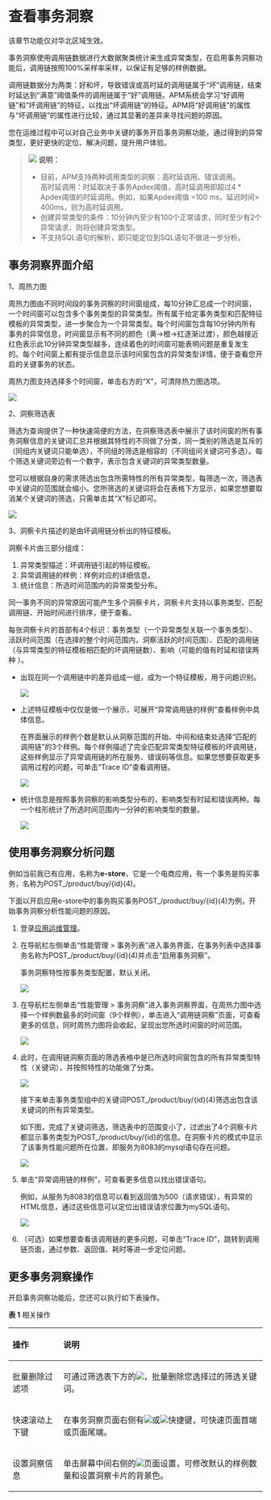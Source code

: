 # 查看事务洞察<a name="ZH-CN_TOPIC_0128939959"></a>

该章节功能仅对华北区域生效。

事务洞察使用调用链数据进行大数据聚类统计来生成异常类型，在启用事务洞察功能后，调用链按照100%采样率采样，以保证有足够的样例数据。

调用链数据分为两类：好和坏，导致错误或高时延的调用链属于“坏”调用链，结束时延达到“满意”阈值条件的调用链属于“好”调用链。APM系统会学习“好调用链”和“坏调用链”的特征，以找出“坏调用链”的特征。APM将“好调用链”的属性与“坏调用链”的属性进行比较，通过其显著的差异来寻找问题的原因。

您在运维过程中可以对自己业务中关键的事务开启事务洞察功能，通过得到的异常类型，更好更快的定位、解决问题，提升用户体验。

>![](public_sys-resources/icon-note.gif) **说明：**   
>-   目前，APM支持两种调用类型的洞察：高时延调用、错误调用。  
>    高时延调用：时延取决于事务Apdex阈值，高时延调用即超过4 \* Apdex阈值的时延调用。例如，如果Apdex阈值 =100 ms，延迟时间\> 400ms，则为高时延调用。  
>-   创建异常类型的条件：10分钟内至少有100个正常请求，同时至少有2个异常请求，则将创建异常类型。  
>-   不支持SQL语句的解析，即只能定位到SQL语句不做进一步分析。  

## 事务洞察界面介绍<a name="section15556172911132"></a>

1、周热力图

周热力图由不同时间段的事务洞察的时间窗组成，每10分钟汇总成一个时间窗，一个时间窗可以包含多个事务类型的异常类型。所有属于给定事务类型和匹配特征模板的异常类型，进一步聚合为一个异常类型。每个时间窗包含每10分钟内所有事务的异常信息，时间窗显示有不同的颜色（黄-\>橙-\>红逐渐过渡），颜色越接近红色表示此10分钟异常类型越多，连续着色的时间窗可能表明问题是重复发生的。每个时间窗上都有提示信息显示该时间窗包含的异常类型详情，便于查看您开启的关键事务的状态。

周热力图支持选择多个时间窗，单击右方的“X”，可清除热力图选项。

![](figures/zh-cn_image_0129839072.png)

2、洞察筛选表

筛选为查询提供了一种快速简便的方法，在洞察筛选表中展示了该时间窗的所有事务洞察信息的关键词汇总并根据其特性的不同做了分类，同一类别的筛选是互斥的（同组内关键词只能单选），不同组的筛选是相容的（不同组间关键词可多选）。每个筛选关键词旁边有一个数字，表示包含关键词的异常类型数量。

您可以根据自身的需求筛选出包含所需特性的所有异常类型，每筛选一次，筛选表中关键词的范围就会缩小。您所筛选的关键词将会在表格下方显示，如果您想要取消某个关键词的筛选，只需单击其“X”标记即可。

![](figures/zh-cn_image_0129839074.png)

3、洞察卡片描述的是由坏调用链分析出的特征模板。

洞察卡片由三部分组成：

1.  异常类型描述：坏调用链引起的特征模板。
2.  异常调用链的样例：样例对应的详细信息。
3.  统计信息：所选时间范围内的异常类型分布。

同一事务不同的异常原因可能产生多个洞察卡片，洞察卡片支持以事务类型、匹配调用链、开始时间进行排序，便于查看。

每张洞察卡片的首部有4个标识：事务类型（一个异常类型关联一个事务类型）、活跃时间范围（在选择的整个时间范围内，洞察活跃的时间范围）、匹配的调用链（与异常类型的特征模板相匹配的坏调用链数）、影响（可能的值有时延和错误两种 ）。

-   出现在同一个调用链中的差异组成一组，成为一个特征模板，用于问题识别。

    ![](figures/zh-cn_image_0129839076.png)


-   上述特征模板中仅仅是做一个展示，可展开“异常调用链的样例”查看样例中具体信息。

    在界面展示的样例个数是默认从洞察范围的开始、中间和结束处选择“匹配的调用链”的3个样例。每个样例描述了完全匹配异常类型特征模板的坏调用链，这些样例显示了异常调用链的所在服务、错误码等信息。如果您想要获取更多调用过程的问题，可单击“Trace ID”查看调用链。

    ![](figures/zh-cn_image_0129839078.png)


-   统计信息是按照事务洞察的影响类型分布的，影响类型有时延和错误两种。每一个柱形统计了所选时间范围内一分钟的影响类型的数量。

    ![](figures/zh-cn_image_0129839080.png)


## 使用事务洞察分析问题<a name="section784405111585"></a>

例如当前我已有应用，名称为**e-store**，它是一个电商应用，有一个事务是购买事务，名称为POST\_/product/buy/\{id\}\(4\)。

下面以开启应用e-store中的事务购买事务POST\_/product/buy/\{id\}\(4\)为例，开始事务洞察分析性能问题的原因。

1.  登录[应用运维管理](https://console.huaweicloud.com/aom/#/aom/ams/summary)。
2.  在导航栏左侧单击“性能管理 \> 事务列表”进入事务界面，在事务列表中选择事务名称为POST\_/product/buy/\{id\}\(4\)并点击“启用事务洞察”。

    事务洞察特性按事务类型配置，默认关闭。

    ![](figures/zh-cn_image_0129839502.png)

3.  在导航栏左侧单击“性能管理 \> 事务洞察”进入事务洞察界面，在周热力图中选择一个样例数最多的时间窗（9个样例），单击进入“调用链洞察”页面，可查看更多的信息，同时周热力图将会收起，呈现出您所选时间窗的时间范围。

    ![](figures/zh-cn_image_0129839504.png)

4.  此时，在调用链洞察页面的筛选表格中是已所选时间窗包含的所有异常类型特性（关键词），并按照特性的功能做了分类。

    ![](figures/zh-cn_image_0129839506.png)

    接下来单击事务类型组中的关键词POST\_/product/buy/\{id\}\(4\)筛选出包含该关键词的所有异常类型。

    如下图，完成了关键词筛选，筛选表中的范围变小了，过滤出了4个洞察卡片都显示事务类型为POST\_/product/buy/\{id\}的信息。在洞察卡片的模式中显示了该事务性能问题所在位置，即服务为8083的mysql语句存在问题。

    ![](figures/zh-cn_image_0129839508.png)

5.  单击“异常调用链的样例”，可查看更多信息以找出错误语句。

    例如，从服务为8083的信息可以看到返回值为500（请求错误），有异常的HTML信息，通过这些信息可以定位出错误请求位置为mySQL语句。

    ![](figures/zh-cn_image_0129839510.png)

6.  （可选）如果想要查看该调用链的更多问题，可单击“Trace ID”，跳转到调用链页面，通过参数、返回值、耗时等进一步定位问题。

## 更多事务洞察操作<a name="zh-cn_topic_0128538393_section1665543116144"></a>

开启事务洞察功能后，您还可以执行如下表操作。

**表 1**  相关操作

<a name="zh-cn_topic_0128538393_table15831736105910"></a>
<table><thead align="left"><tr id="zh-cn_topic_0128538393_row14583153620596"><th class="cellrowborder" valign="top" width="20%" id="mcps1.2.3.1.1"><p id="zh-cn_topic_0128538393_p10583203610596"><a name="zh-cn_topic_0128538393_p10583203610596"></a><a name="zh-cn_topic_0128538393_p10583203610596"></a>操作</p>
</th>
<th class="cellrowborder" valign="top" width="80%" id="mcps1.2.3.1.2"><p id="zh-cn_topic_0128538393_p35838364598"><a name="zh-cn_topic_0128538393_p35838364598"></a><a name="zh-cn_topic_0128538393_p35838364598"></a>说明</p>
</th>
</tr>
</thead>
<tbody><tr id="zh-cn_topic_0128538393_row1058316369591"><td class="cellrowborder" valign="top" width="20%" headers="mcps1.2.3.1.1 "><p id="zh-cn_topic_0128538393_p3583036195916"><a name="zh-cn_topic_0128538393_p3583036195916"></a><a name="zh-cn_topic_0128538393_p3583036195916"></a>批量删除过滤项</p>
</td>
<td class="cellrowborder" valign="top" width="80%" headers="mcps1.2.3.1.2 "><p id="zh-cn_topic_0128538393_p258317365591"><a name="zh-cn_topic_0128538393_p258317365591"></a><a name="zh-cn_topic_0128538393_p258317365591"></a>可通过筛选表下方的<a name="zh-cn_topic_0128538393_image7154122217451"></a><a name="zh-cn_topic_0128538393_image7154122217451"></a><span><img id="zh-cn_topic_0128538393_image7154122217451" src="figures/zh-cn_image_0128940030.png"></span>，批量删除您选择过的筛选关键词。</p>
</td>
</tr>
<tr id="zh-cn_topic_0128538393_row019992094812"><td class="cellrowborder" valign="top" width="20%" headers="mcps1.2.3.1.1 "><p id="zh-cn_topic_0128538393_p205831436115916"><a name="zh-cn_topic_0128538393_p205831436115916"></a><a name="zh-cn_topic_0128538393_p205831436115916"></a>快速滚动上下键</p>
</td>
<td class="cellrowborder" valign="top" width="80%" headers="mcps1.2.3.1.2 "><p id="zh-cn_topic_0128538393_p1167075833016"><a name="zh-cn_topic_0128538393_p1167075833016"></a><a name="zh-cn_topic_0128538393_p1167075833016"></a>在事务洞察页面右侧有<a name="zh-cn_topic_0128538393_image167351311422"></a><a name="zh-cn_topic_0128538393_image167351311422"></a><span><img id="zh-cn_topic_0128538393_image167351311422" src="figures/zh-cn_image_0128940033.png"></span>或<a name="zh-cn_topic_0128538393_image18527181764413"></a><a name="zh-cn_topic_0128538393_image18527181764413"></a><span><img id="zh-cn_topic_0128538393_image18527181764413" src="figures/zh-cn_image_0128940036.png"></span>快捷键，可快速页面首端或页面尾端。</p>
</td>
</tr>
<tr id="zh-cn_topic_0128538393_row185831236125917"><td class="cellrowborder" valign="top" width="20%" headers="mcps1.2.3.1.1 "><p id="zh-cn_topic_0128538393_p1358333615919"><a name="zh-cn_topic_0128538393_p1358333615919"></a><a name="zh-cn_topic_0128538393_p1358333615919"></a>设置洞察信息</p>
</td>
<td class="cellrowborder" valign="top" width="80%" headers="mcps1.2.3.1.2 "><p id="zh-cn_topic_0128538393_p585844323319"><a name="zh-cn_topic_0128538393_p585844323319"></a><a name="zh-cn_topic_0128538393_p585844323319"></a>单击屏幕中间右侧的<a name="zh-cn_topic_0128538393_image18227421446"></a><a name="zh-cn_topic_0128538393_image18227421446"></a><span><img id="zh-cn_topic_0128538393_image18227421446" src="figures/zh-cn_image_0128940039.png"></span>页面设置，可修改默认的样例数量和设置洞察卡片的背景色。</p>
</td>
</tr>
</tbody>
</table>

